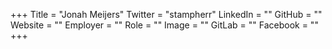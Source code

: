 +++
Title = "Jonah Meijers"
Twitter = "stampherr"
LinkedIn = ""
GitHub = ""
Website = ""
Employer = ""
Role = ""
Image = ""
GitLab = ""
Facebook = ""
+++
